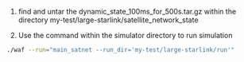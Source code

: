 1. find and untar the dynamic_state_100ms_for_500s.tar.gz within the directory my-test/large-starlink/satellite_network_state

2. Use the command within the simulator directory to run simulation

```bash
./waf --run="main_satnet --run_dir='my-test/large-starlink/run'"
```